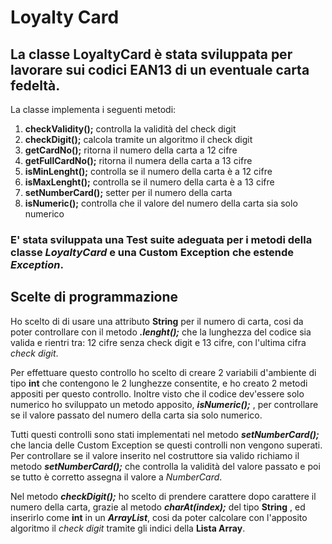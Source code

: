 # Loyalty Card

## La classe LoyaltyCard è stata sviluppata per lavorare sui codici EAN13 di un eventuale carta fedeltà.
La classe implementa i seguenti metodi:
1) __checkValidity();__ controlla la validità del check digit
2) __checkDigit();__ calcola tramite un algoritmo il check digit
3) __getCardNo();__ ritorna il numero della carta a 12 cifre
4) __getFullCardNo();__ ritorna il numera della carta a 13 cifre
5) __isMinLenght();__ controlla se il numero della carta è a 12 cifre
6) __isMaxLenght();__ controlla se il numero della carta è a 13 cifre
7) __setNumberCard();__ setter per il numero della carta
8) __isNumeric();__ controlla che il valore del numero della carta sia solo numerico

### E' stata sviluppata una Test suite adeguata per i metodi della classe *LoyaltyCard* e una Custom Exception che estende *Exception*.

## Scelte di programmazione

Ho scelto di di usare una attributo __String__ per il numero di carta, cosi da poter controllare con il metodo ___.lenght();___ che la lunghezza del codice sia valida e rientri tra: 12 cifre senza check digit e 13 cifre, con l'ultima cifra *check digit*.

Per effettuare questo controllo ho scelto di creare 2 variabili d'ambiente di tipo __int__ che contengono le 2 lunghezze consentite, e ho creato 2 metodi appositi per questo controllo.
Inoltre visto che il codice dev'essere solo numerico ho sviluppato un metodo apposito, ___isNumeric();___ ,  per controllare se il valore passato del numero della carta sia solo numerico.

Tutti questi controlli sono stati implementati nel metodo ___setNumberCard();___ che lancia delle Custom Exception se questi controlli non vengono superati.
Per controllare se il valore inserito nel costruttore sia valido richiamo il metodo ___setNumberCard();___ che controlla la validità del valore passato e poi se tutto è corretto assegna il valore a *NumberCard*.

Nel metodo ___checkDigit();___ ho scelto di prendere carattere dopo carattere il numero della carta, grazie al metodo ***charAt(index);*** del tipo __String__ , ed inserirlo come **int** in un ___ArrayList___, cosi da poter calcolare con l'apposito algoritmo il *check digit* tramite gli indici della **Lista Array**. 
